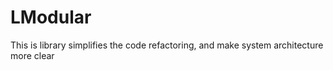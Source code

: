# LModular
This is library simplifies the code refactoring, and make system architecture more clear
